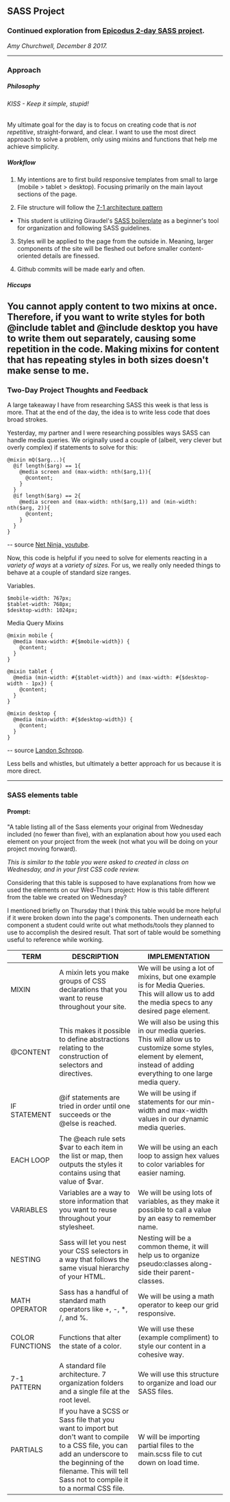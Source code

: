 ## SASS Project
### Continued exploration from [Epicodus 2-day SASS project](https://www.learnhowtoprogram.com/css/sass/integrating-sass-2-day-project).
_Amy Churchwell, December 8 2017._

---
### Approach

##### Philosophy
###### KISS - Keep it simple, stupid!
My ultimate goal for the day is to focus on creating code that is _not repetitive_, straight-forward, and clear. I want to use the most direct approach to solve a problem, only using mixins and functions that help me achieve simplicity.


##### Workflow
1. My intentions are to first build responsive templates from small to large (mobile > tablet > desktop). Focusing primarily on the main layout sections of the page.

2. File structure will follow the [7-1 architecture pattern](http://sass-guidelin.es/#architecture)

 * This student is utilizing Giraudel's [SASS boilerplate](https://github.com/HugoGiraudel/sass-boilerplate) as a beginner's tool for organization and following SASS guidelines.

3. Styles will be applied to the page from the outside in. Meaning, larger components of the site will be fleshed out before smaller content-oriented details are finessed.

4. Github commits will be made early and often.

##### Hiccups
You cannot apply content to two mixins at once. Therefore, if you want to write styles for both @include tablet and @include desktop you have to write them out separately, causing some repetition in the code. Making mixins for content that has repeating styles in both sizes doesn't make sense to me.
---

### Two-Day Project Thoughts and Feedback

A large takeaway I have from researching SASS this week is that less is more. That at the end of the day, the idea is to write less code that does broad strokes.

Yesterday, my partner and I were researching possibles ways SASS can handle media queries. We originally used a couple of (albeit, very clever but overly complex) if statements to solve for this:

```
@mixin mQ($arg...){
  @if length($arg) == 1{
    @media screen and (max-width: nth($arg,1)){
      @content;
    }
  }
  @if length($arg) == 2{
    @media screen and (max-width: nth($arg,1)) and (min-width: nth($arg, 2)){
      @content;
    }
  }
}
```
-- source [Net Ninja, youtube](https://www.youtube.com/playlist?list=PL4cUxeGkcC9iEwigam3gTjU_7IA3W2WZA).

Now, this code is helpful if you need to solve for elements reacting in a *variety of ways* at a *variety of sizes.* For us, we really only needed things to behave at a couple of standard size ranges.

Variables.
```
$mobile-width: 767px;
$tablet-width: 768px;
$desktop-width: 1024px;
```
Media Query Mixins
```
@mixin mobile {
  @media (max-width: #{$mobile-width}) {
    @content;
  }
}

@mixin tablet {
  @media (min-width: #{$tablet-width}) and (max-width: #{$desktop-width - 1px}) {
    @content;
  }
}

@mixin desktop {
  @media (min-width: #{$desktop-width}) {
    @content;
  }
}
```
-- source [Landon Schropp](https://davidwalsh.name/write-media-queries-sass).

Less bells and whistles, but ultimately a better approach for us because it is more direct.

---
### SASS elements table

#### Prompt:
"A table listing all of the Sass elements your original from Wednesday included (no fewer than five), with an explanation about how you used each element on your project from the week (not what you will be doing on your project moving forward).

_This is similar to the table you were asked to created in class on Wednesday, and in your first CSS code review._


 Considering that this table is supposed to have explanations from how we used the elements on our Wed-Thurs project: How is this table different from the table we created on Wednesday?

I mentioned briefly on Thursday that I think this table would be more helpful if it were broken down into the page's components. Then underneath each component a student could write out what methods/tools they planned to use to accomplish the desired result. That sort of table would be something useful to reference while working.

| TERM  | DESCRIPTION  | IMPLEMENTATION |
|---|---|---|
|   MIXIN    | A mixin lets you make groups of CSS declarations that you want to reuse throughout your site. | We will be using a lot of mixins, but one example is for Media Queries. This will allow us to add the media specs to any desired page element. |
|  @CONTENT  | This makes it possible to define abstractions relating to the construction of selectors and directives. | We will also be using this in our media queries. This will allow us to customize some styles, element by element, instead of adding everything to one large media query. |
|   IF STATEMENT   | @if statements are tried in order until one succeeds or the @else is reached. | We will be using if statements for our min-width and max-width values in our dynamic media queries. |
|   EACH LOOP   | The @each rule sets $var to each item in the list or map, then outputs the styles it contains using that value of $var. | We will be using an each loop to assign hex values to color variables for easier naming. |
|   VARIABLES   | Variables are a way to store information that you want to reuse throughout your stylesheet. | We will be using lots of variables, as they make it possible to call a value by an easy to remember name. |
|   NESTING   | Sass will let you nest your CSS selectors in a way that follows the same visual hierarchy of your HTML. | Nesting will be a common theme, it will help us to organize pseudo:classes along-side their parent-classes. |
|   MATH OPERATOR   | Sass has a handful of standard math operators like +, -, *, /, and %. |  We will be using a math operator to keep our grid responsive. |
|   COLOR FUNCTIONS   | Functions that alter the state of a color. |  We will use these (example compliment) to style our content in a cohesive way. |
|   7-1 PATTERN   | A standard file architecture. 7 organization folders and a single file at the root level. |  We will use this structure to organize and load our SASS files. |
|   PARTIALS   | If you have a SCSS or Sass file that you want to import but don't want to compile to a CSS file, you can add an underscore to the beginning of the filename. This will tell Sass not to compile it to a normal CSS file. | W will be importing partial files to the main.scss file to cut down on load time. |
